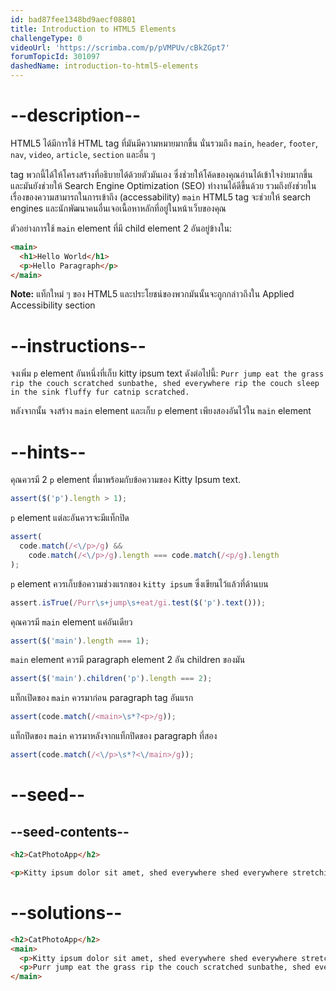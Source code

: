 ```yaml
---
id: bad87fee1348bd9aecf08801
title: Introduction to HTML5 Elements
challengeType: 0
videoUrl: 'https://scrimba.com/p/pVMPUv/cBkZGpt7'
forumTopicId: 301097
dashedName: introduction-to-html5-elements
---
```


# --description--

HTML5 ได้มีการใช้ HTML tag ที่มันมีความหมายมากขึ้น นั่นรวมถึง `main`, `header`, `footer`, `nav`, `video`, `article`, `section` และอื่น ๆ 

tag พวกนี้ได้ให้โครงสร้างที่อธิบายได้ด้วยตัวมันเอง ซึ่งช่วยให้โค้ดของคุณอ่านได้เข้าใจง่ายมากขึ้น และมันยังช่วยให้ Search Engine Optimization (SEO) ทำงานได้ดีขึ้นด้วย รวมถึงยังช่วยในเรื่องของความสามารถในการเข้าถึง (accessability)
`main` HTML5 tag จะช่วยให้ search engines และนักพัฒนาคนอื่นเจอเนื้อหาหลักที่อยู่ในหน้าเว็บของคุณ

ตัวอย่างการใช้ `main` element ที่มี child element 2 อันอยู่ข้างใน:

```html
<main> 
  <h1>Hello World</h1>
  <p>Hello Paragraph</p>
</main>
```

**Note:** แท็กใหม่ ๆ ของ HTML5 และประโยชน์ของพวกมันนั้นจะถูกกล่าวถึงใน Applied Accessibility section

# --instructions--

จงเพิ่ม `p` element อันหนึ่งที่เก็บ kitty ipsum text ดังต่อไปนี้: `Purr jump eat the grass rip the couch scratched sunbathe, shed everywhere rip the couch sleep in the sink fluffy fur catnip scratched.`

หลังจากนั้น จงสร้าง `main` element และเก็บ `p` element เพียงสองอันไว้ใน `main` element

# --hints--

คุณควรมี 2 `p` element ที่มาพร้อมกับข้อความของ Kitty Ipsum text.

```js
assert($('p').length > 1);
```

`p` element แต่ละอันควรจะมีแท็กปิด

```js
assert(
  code.match(/<\/p>/g) &&
    code.match(/<\/p>/g).length === code.match(/<p/g).length
);
```

`p` element ควรเก็บข้อความช่วงแรกของ `kitty ipsum` ซึ่งเขียนไว้แล้วที่ด้านบน

```js
assert.isTrue(/Purr\s+jump\s+eat/gi.test($('p').text()));
```

คุณควรมี `main` element แค่อันเดียว

```js
assert($('main').length === 1);
```

`main` element ควรมี paragraph element 2 อัน children ของมัน

```js
assert($('main').children('p').length === 2);
```

แท็กเปิดของ `main` ควรมาก่อน paragraph tag อันแรก

```js
assert(code.match(/<main>\s*?<p>/g));
```

แท็กปิดของ `main` ควรมาหลังจากแท็กปิดของ paragraph ที่สอง

```js
assert(code.match(/<\/p>\s*?<\/main>/g));
```

# --seed--

## --seed-contents--

```html
<h2>CatPhotoApp</h2>

<p>Kitty ipsum dolor sit amet, shed everywhere shed everywhere stretching attack your ankles chase the red dot, hairball run catnip eat the grass sniff.</p>
```

# --solutions--

```html
<h2>CatPhotoApp</h2>
<main>
  <p>Kitty ipsum dolor sit amet, shed everywhere shed everywhere stretching attack your ankles chase the red dot, hairball run catnip eat the grass sniff.</p>
  <p>Purr jump eat the grass rip the couch scratched sunbathe, shed everywhere rip the couch sleep in the sink fluffy fur catnip scratched.</p>
</main>
```
